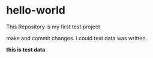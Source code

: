 # hello-world
This Repository is my first test project

make and commit changes.
i could test data was written.

<span style="font-weight: bold;">this is test data</span>
